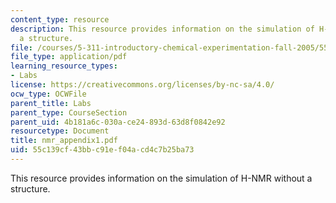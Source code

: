 ```yaml
---
content_type: resource
description: This resource provides information on the simulation of H-NMR without
  a structure.
file: /courses/5-311-introductory-chemical-experimentation-fall-2005/55c139cf43bbc91ef04acd4c7b25ba73_nmr_appendix1.pdf
file_type: application/pdf
learning_resource_types:
- Labs
license: https://creativecommons.org/licenses/by-nc-sa/4.0/
ocw_type: OCWFile
parent_title: Labs
parent_type: CourseSection
parent_uid: 4b181a6c-030a-ce24-893d-63d8f0842e92
resourcetype: Document
title: nmr_appendix1.pdf
uid: 55c139cf-43bb-c91e-f04a-cd4c7b25ba73
---
```

This resource provides information on the simulation of H-NMR without a structure.